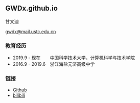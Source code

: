 ## GWDx.github.io

甘文迪

gwdx@mail.ustc.edu.cn



### 教育经历

- 2019.9 - 现在&emsp;&#x200A;&emsp;中国科学技术大学，计算机科学与技术学院
- 2016.9 - 2019.6&emsp;浙江海盐元济高级中学



### 链接

- [Github](https://github.com/GWDx)
- [bilibili](https://space.bilibili.com/442365922)

